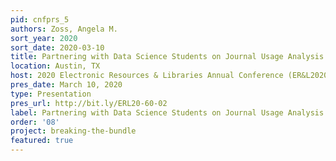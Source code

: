 ```yaml
---
pid: cnfprs_5
authors: Zoss, Angela M.
sort_year: 2020
sort_date: 2020-03-10
title: Partnering with Data Science Students on Journal Usage Analysis
location: Austin, TX
host: 2020 Electronic Resources & Libraries Annual Conference (ER&L2020)
pres_date: March 10, 2020
type: Presentation
pres_url: http://bit.ly/ERL20-60-02
label: Partnering with Data Science Students on Journal Usage Analysis
order: '08'
project: breaking-the-bundle
featured: true
---
```

